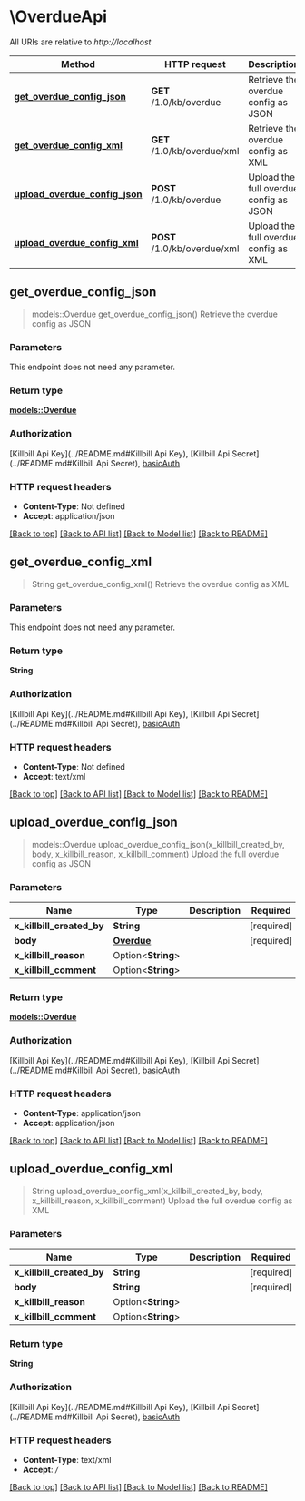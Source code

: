 # \OverdueApi

All URIs are relative to *http://localhost*

Method | HTTP request | Description
------------- | ------------- | -------------
[**get_overdue_config_json**](OverdueApi.md#get_overdue_config_json) | **GET** /1.0/kb/overdue | Retrieve the overdue config as JSON
[**get_overdue_config_xml**](OverdueApi.md#get_overdue_config_xml) | **GET** /1.0/kb/overdue/xml | Retrieve the overdue config as XML
[**upload_overdue_config_json**](OverdueApi.md#upload_overdue_config_json) | **POST** /1.0/kb/overdue | Upload the full overdue config as JSON
[**upload_overdue_config_xml**](OverdueApi.md#upload_overdue_config_xml) | **POST** /1.0/kb/overdue/xml | Upload the full overdue config as XML



## get_overdue_config_json

> models::Overdue get_overdue_config_json()
Retrieve the overdue config as JSON

### Parameters

This endpoint does not need any parameter.

### Return type

[**models::Overdue**](Overdue.md)

### Authorization

[Killbill Api Key](../README.md#Killbill Api Key), [Killbill Api Secret](../README.md#Killbill Api Secret), [basicAuth](../README.md#basicAuth)

### HTTP request headers

- **Content-Type**: Not defined
- **Accept**: application/json

[[Back to top]](#) [[Back to API list]](../README.md#documentation-for-api-endpoints) [[Back to Model list]](../README.md#documentation-for-models) [[Back to README]](../README.md)


## get_overdue_config_xml

> String get_overdue_config_xml()
Retrieve the overdue config as XML

### Parameters

This endpoint does not need any parameter.

### Return type

**String**

### Authorization

[Killbill Api Key](../README.md#Killbill Api Key), [Killbill Api Secret](../README.md#Killbill Api Secret), [basicAuth](../README.md#basicAuth)

### HTTP request headers

- **Content-Type**: Not defined
- **Accept**: text/xml

[[Back to top]](#) [[Back to API list]](../README.md#documentation-for-api-endpoints) [[Back to Model list]](../README.md#documentation-for-models) [[Back to README]](../README.md)


## upload_overdue_config_json

> models::Overdue upload_overdue_config_json(x_killbill_created_by, body, x_killbill_reason, x_killbill_comment)
Upload the full overdue config as JSON

### Parameters


Name | Type | Description  | Required | Notes
------------- | ------------- | ------------- | ------------- | -------------
**x_killbill_created_by** | **String** |  | [required] |
**body** | [**Overdue**](Overdue.md) |  | [required] |
**x_killbill_reason** | Option<**String**> |  |  |
**x_killbill_comment** | Option<**String**> |  |  |

### Return type

[**models::Overdue**](Overdue.md)

### Authorization

[Killbill Api Key](../README.md#Killbill Api Key), [Killbill Api Secret](../README.md#Killbill Api Secret), [basicAuth](../README.md#basicAuth)

### HTTP request headers

- **Content-Type**: application/json
- **Accept**: application/json

[[Back to top]](#) [[Back to API list]](../README.md#documentation-for-api-endpoints) [[Back to Model list]](../README.md#documentation-for-models) [[Back to README]](../README.md)


## upload_overdue_config_xml

> String upload_overdue_config_xml(x_killbill_created_by, body, x_killbill_reason, x_killbill_comment)
Upload the full overdue config as XML

### Parameters


Name | Type | Description  | Required | Notes
------------- | ------------- | ------------- | ------------- | -------------
**x_killbill_created_by** | **String** |  | [required] |
**body** | **String** |  | [required] |
**x_killbill_reason** | Option<**String**> |  |  |
**x_killbill_comment** | Option<**String**> |  |  |

### Return type

**String**

### Authorization

[Killbill Api Key](../README.md#Killbill Api Key), [Killbill Api Secret](../README.md#Killbill Api Secret), [basicAuth](../README.md#basicAuth)

### HTTP request headers

- **Content-Type**: text/xml
- **Accept**: */*

[[Back to top]](#) [[Back to API list]](../README.md#documentation-for-api-endpoints) [[Back to Model list]](../README.md#documentation-for-models) [[Back to README]](../README.md)

